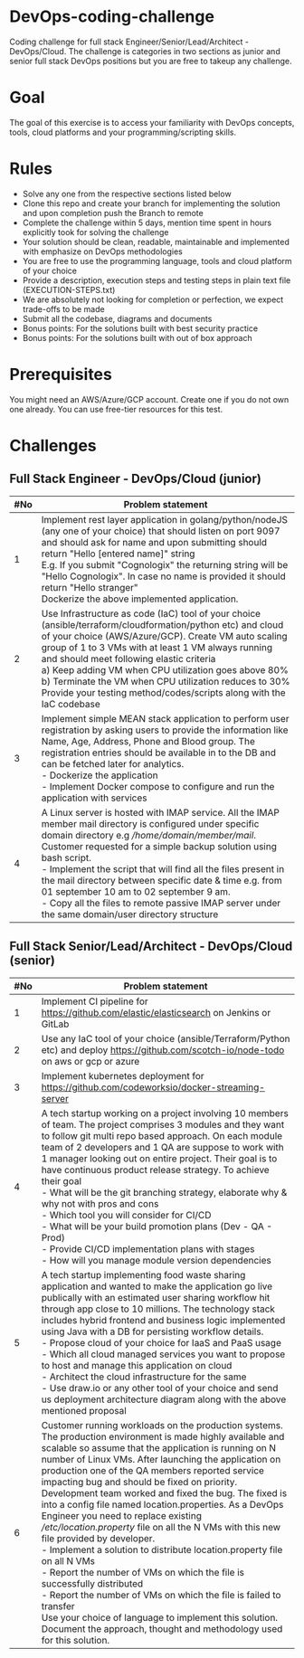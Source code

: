 # DevOps-coding-challenge
Coding challenge for full stack Engineer/Senior/Lead/Architect - DevOps/Cloud. The challenge is categories in two sections as junior and senior full stack DevOps positions but you are free to takeup any challenge.

# Goal

The goal of this exercise is to access your familiarity with DevOps concepts, tools, cloud platforms and your programming/scripting skills.

# Rules
- Solve any one from the respective sections listed below
- Clone this repo and create your branch for implementing the solution and upon completion push the Branch to remote
- Complete the challenge within 5 days, mention time spent in hours explicitly took for solving the challenge
- Your solution should be clean, readable, maintainable and implemented with emphasize on DevOps methodologies
- You are free to use the programming language, tools and cloud platform of your choice
- Provide a description, execution steps and testing steps in plain text file (EXECUTION-STEPS.txt)
- We are absolutely not looking for completion or perfection, we expect trade-offs to be made
- Submit all the codebase, diagrams and documents
- Bonus points: For the solutions built with best security practice
- Bonus points: For the solutions built with out of box approach

# Prerequisites
You might need an AWS/Azure/GCP account. Create one if you do not own one already. You can use free-tier resources for this test.

# Challenges
Full Stack Engineer - DevOps/Cloud  (junior)
------------
| #No  |   Problem statement|
| ------------ | ------------ |
|  1 |Implement rest layer application in golang/python/nodeJS (any one of your choice) that should listen on port 9097 and should ask for name and upon submitting should return "Hello [entered name]" string <br> E.g. If you submit "Cognologix" the returning string will be "Hello Cognologix". In case no name is provided it should return "Hello stranger"<br> Dockerize the above implemented application.<br>|
| 2  | Use Infrastructure as code (IaC) tool of your choice (ansible/terraform/cloudformation/python etc) and cloud of your choice (AWS/Azure/GCP). Create VM auto scaling group of 1 to 3 VMs with at least 1 VM always running and should meet following elastic criteria<br> a) Keep adding VM when CPU utilization goes above 80%<br> b) Terminate the VM when CPU utilization reduces to 30%<br>Provide your testing method/codes/scripts along with the IaC codebase |
|3   |  Implement simple MEAN stack application to perform user registration by asking users to provide the information like Name, Age, Address, Phone and Blood group. The registration entries should be available in to the DB and can be fetched later for analytics.<br>-  Dockerize the application<br>- Implement Docker compose to configure and run the application with services |
| 4 | A Linux server is hosted with IMAP service. All the IMAP member mail directory is configured under specific domain directory e.g */home/domain/member/mail*. Customer requested for a simple backup solution using bash script.<br>- Implement the script that will find all the files present in the mail directory between specific date & time e.g. from 01 september 10 am to 02 september 9 am.<br>- Copy all the files to remote passive IMAP server under the same domain/user directory structure|


Full Stack Senior/Lead/Architect - DevOps/Cloud (senior)
------------
|  #No |  Problem statement |
| ------------ | ------------ |
| 1  |  Implement CI pipeline for https://github.com/elastic/elasticsearch on Jenkins or GitLab |
|2   |  Use any IaC tool of your choice (ansible/Terraform/Python etc) and deploy https://github.com/scotch-io/node-todo on aws or gcp or azure |
| 3  |  Implement kubernetes deployment for https://github.com/codeworksio/docker-streaming-server |
|  4 |  A tech startup working on a project involving 10 members of team. The project comprises 3 modules and they want to follow git multi repo based approach. On each module team of 2 developers and 1 QA are suppose to work with 1 manager looking out on entire project. Their goal is to have continuous product release strategy. To achieve their goal<br> - What will be the git branching strategy, elaborate why & why not with pros and cons<br>- Which tool you will consider for CI/CD<br>- What will be your build promotion plans (Dev - QA - Prod)<br>- Provide CI/CD implementation plans with stages<br>- How will you manage module version dependencies |
|  5 |  A tech startup implementing food waste sharing application and wanted to make the application go live publically with an estimated user sharing workflow hit through app close to 10 millions. The technology stack includes hybrid frontend and business logic implemented using Java with a DB for persisting workflow details.<br>- Propose cloud of your choice for IaaS and PaaS usage<br>- Which all cloud managed services you want to propose to host and manage this application on cloud<br>- Architect the cloud infrastructure for the same<br>- Use draw.io or any other tool of your choice and send us deployment architecture diagram along with the above mentioned proposal |
|  6|Customer running workloads on the production systems. The production environment is made highly available and scalable so assume that the application is running on N number of Linux VMs. After launching the application on production one of the QA members reported service impacting bug and should be fixed on priority. Development team worked and fixed the bug. The fixed is into a config file named location.properties. As a DevOps Engineer you need to replace existing */etc/location.property* file on all the N VMs with this new file provided by developer.<br>- Implement a solution to distribute location.property file on all N VMs<br>- Report the number of VMs on which the file is successfully distributed<br>- Report the number of VMs on which the file is failed to transfer<br>Use your choice of language to implement this solution. Document the approach, thought and methodology used for this solution. |




